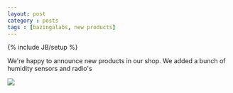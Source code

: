 ```yaml
---
layout: post
category : posts
tags : [bazingalabs, new products]
---
```

{% include JB/setup %}

We're happy to announce new products in our shop.
We added a bunch of humidity sensors and radio's

<img src="http://store.bazingalabs.com/spree/products/24/small/DHT11-main.jpg?1349892595">